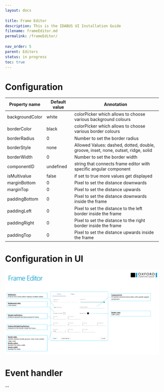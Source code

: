 ```yaml
---
layout: docs

title: Frame Editor
description: This is the IDABUS UI Installation Guide
filename: frameEditor.md
permalink: /frameEditor/

nav_order: 5
parent: Editors
status: in progress
toc: true
---
```


# Configuration

|Property name| Default value | Annotation |
|--|--|--|
|backgroundColor |white|colorPicker which allows to choose various background colours|
|borderColor|black|colorPicker which allows to choose various border colours|
|borderRadius|0|Number to set the border radius|
|borderStyle|none|Allowed Values: dashed, dotted, double, groove, inset, none, outset, ridge, solid|
|borderWidth|0|Number to set the border width|
|componentID|undefined|string that connects frame editor with specific angular component|
|isMultivalue|false|if set to true more values get displayed|
|marginBottom|0|Pixel to set the distance downwards|
|marginTop|0|Pixel to set the distance upwards|
|paddingBottom|0|Pixel to set the distance downwards inside the frame|
|paddingLeft|0|Pixel to set the distance to the left border inside the frame|
|paddingRight|0|Pixel to set the distance to the right border inside the frame|
|paddingTop|0|Pixel to set the distance upwards inside the frame|




# Configuration in UI

![image.png](/img/image-72108ebf-548a-44fc-bcb3-29ce8914627d.png)

# Event handler

--




